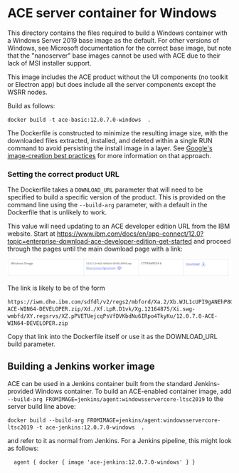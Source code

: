 # ACE server container for Windows

This directory contains the files required to build a Windows container with a Windows
Server 2019 base image as the default. For other versions of Windows, see Microsoft
documentation for the correct base image, but note that the "nanoserver" base images
cannot be used with ACE due to their lack of MSI installer support.

This image includes the ACE product without the UI components (no toolkit or Electron app)
but does include all the server components except the WSRR nodes.

Build as follows: 
```
docker build -t ace-basic:12.0.7.0-windows  .
```

The Dockerfile is constructed to minimize the resulting image size, with the downloaded
files extracted, installed, and deleted within a single RUN command to avoid persisting
the install image in a layer. See [Google's image-creation best practices](https://cloud.google.com/architecture/best-practices-for-building-containers#reduce_the_amount_of_clutter_in_your_image)
for more information on that approach.

### Setting the correct product URL

The Dockerfile takes a `DOWNLOAD_URL` parameter that will need to be specified to build
a specific version of the product. This is provided on the command line using the 
`--build-arg` parameter, with a default in the Dockerfile that is unlikely to work.

This value will need updating to an ACE developer edition URL from the IBM website. Start
at https://www.ibm.com/docs/en/app-connect/12.0?topic=enterprise-download-ace-developer-edition-get-started
and proceed through the pages until the main download page with a link: 

![download page](ace-dev-edition-download-windows.png)

The link is likely to be of the form
```
https://iwm.dhe.ibm.com/sdfdl/v2/regs2/mbford/Xa.2/Xb.WJL1cUPI9gANEhP8GuPD_qX1rj6x5R4yTUM7s_C2ue8/Xc.12.0.7.0-ACE-WIN64-DEVELOPER.zip/Xd./Xf.LpR.D1vk/Xg.12164875/Xi.swg-wmbfd/XY.regsrvs/XZ.pPVETUejcqPsVfDVKbdNu6IRpo4TkyKu/12.0.7.0-ACE-WIN64-DEVELOPER.zip
```
Copy that link into the Dockerfile itself or use it as the DOWNLOAD_URL build parameter.

## Building a Jenkins worker image

ACE can be used in a Jenkins container built from the standard Jenkins-provided 
Windows container. To build an ACE-enabled container image, add 
`--build-arg FROMIMAGE=jenkins/agent:windowsservercore-ltsc2019` to the server build line above:
```
docker build --build-arg FROMIMAGE=jenkins/agent:windowsservercore-ltsc2019 -t ace-jenkins:12.0.7.0-windows  .
```
and refer to it as normal from Jenkins. For a Jenkins pipeline, this might look as follows:
```
  agent { docker { image 'ace-jenkins:12.0.7.0-windows' } }
```